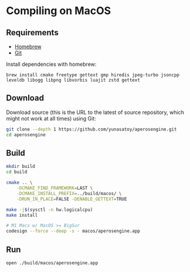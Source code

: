 # Compiling on MacOS

## Requirements

- [Homebrew](https://brew.sh/)
- [Git](https://git-scm.com/downloads)

Install dependencies with homebrew:

```
brew install cmake freetype gettext gmp hiredis jpeg-turbo jsoncpp leveldb libogg libpng libvorbis luajit zstd gettext
```

## Download

Download source (this is the URL to the latest of source repository, which might not work at all times) using Git:

```bash
git clone --depth 1 https://github.com/yunasatoy/aperosengine.git
cd aperosengine
```

## Build

```bash
mkdir build
cd build

cmake .. \
    -DCMAKE_FIND_FRAMEWORK=LAST \
    -DCMAKE_INSTALL_PREFIX=../build/macos/ \
    -DRUN_IN_PLACE=FALSE -DENABLE_GETTEXT=TRUE

make -j$(sysctl -n hw.logicalcpu)
make install

# M1 Macs w/ MacOS >= BigSur
codesign --force --deep -s - macos/aperosengine.app
```

## Run

```
open ./build/macos/aperosengine.app
```
